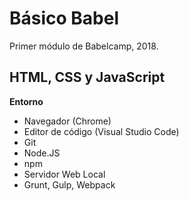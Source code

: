 # Básico Babel
Primer módulo de Babelcamp, 2018.

## HTML, CSS y JavaScript

**Entorno**

- Navegador (Chrome)
- Editor de código (Visual Studio Code)
- Git
- Node.JS
- npm
- Servidor Web Local
- Grunt, Gulp, Webpack
